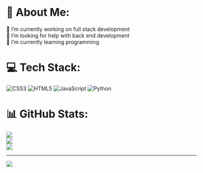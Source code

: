 # 💫 About Me:
🔭 I’m currently working on full stack development<br>🤝 I’m looking for help with back end development<br>🌱 I’m currently learning programming 


# 💻 Tech Stack:
![CSS3](https://img.shields.io/badge/css3-%231572B6.svg?style=for-the-badge&logo=css3&logoColor=white) ![HTML5](https://img.shields.io/badge/html5-%23E34F26.svg?style=for-the-badge&logo=html5&logoColor=white) ![JavaScript](https://img.shields.io/badge/javascript-%23323330.svg?style=for-the-badge&logo=javascript&logoColor=%23F7DF1E) ![Python](https://img.shields.io/badge/python-3670A0?style=for-the-badge&logo=python&logoColor=ffdd54)
# 📊 GitHub Stats:
![](https://github-readme-stats.vercel.app/api?username=Dhamotharan019&theme=dark&hide_border=false&include_all_commits=false&count_private=false)<br/>
![](https://github-readme-streak-stats.herokuapp.com/?user=Dhamotharan019&theme=dark&hide_border=false)<br/>
![](https://github-readme-stats.vercel.app/api/top-langs/?username=Dhamotharan019&theme=dark&hide_border=false&include_all_commits=false&count_private=false&layout=compact)

---
[![](https://visitcount.itsvg.in/api?id=Dhamotharan019&icon=0&color=0)](https://visitcount.itsvg.in)

<!-- Proudly created with GPRM ( https://gprm.itsvg.in ) -->
